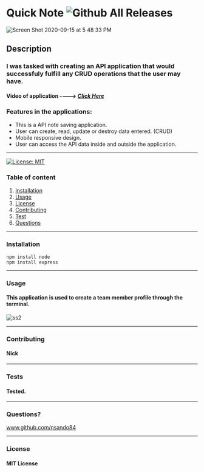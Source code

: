
  # **Quick Note**   ![Github All Releases](https://img.shields.io/github/contributors/nsando84/Easy-Note-Taker)   

![Screen Shot 2020-09-15 at 5 48 33 PM](https://user-images.githubusercontent.com/67135603/93279688-b7cea500-f77c-11ea-94b9-5945f5c7ceb6.png)





  ## **Description**

  

  ### I was tasked with creating an API application that would successfuly fulfill any CRUD operations that the user may have. 

 #### Video of application ----> [***Click Here***](https://drive.google.com/file/d/1tfrydzmbzunIhys6xIpuzSJBISBlNSeu/view)
 
  ### Features in the applications:
  - This is a API note saving application. 
  - User can create, read, update or destroy data entered. (CRUD)
  - Mobile responsive design.
  - User can access the API data inside and outside the application.


 
---

[![License: MIT](https://img.shields.io/badge/License-MIT-yellow.svg)](https://opensource.org/licenses/MIT)

  ### Table of content
  1. [Installation](#installation)
  2. [Usage](#usage)
  3. [License](#license)
  4. [Contributing](#contributing)
  5. [Test](#test)
  6. [Questions](#questions)

---

### **Installation**

    npm install node
    npm install express

---

### **Usage**

#### This application is used to create a team member profile through the terminal.

![ss2](https://user-images.githubusercontent.com/67135603/92559563-adb12180-f225-11ea-8518-dcce9111da44.png)

---

### **Contributing**

#### Nick

---

### **Tests**

#### Tested.

---

### **Questions?**

www.github.com/nsando84

---

### **License**

#### MIT License

  
